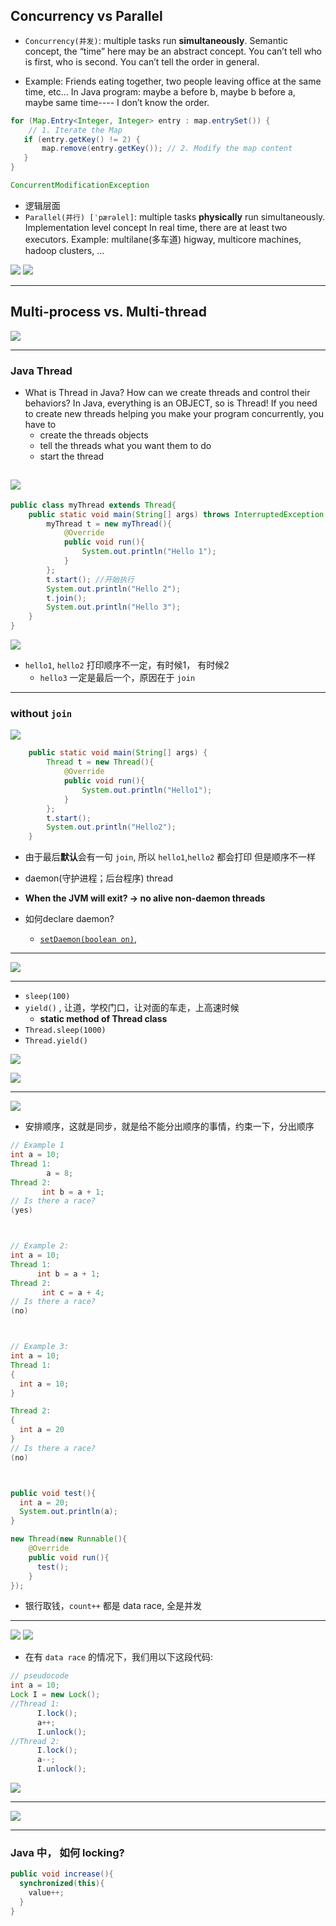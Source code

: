 ## Concurrency vs Parallel

- `Concurrency(并发)`: multiple tasks run **simultaneously**. Semantic concept, the “time” here 
  may be an abstract concept. You can’t tell who is first, who is second. You can’t tell the order 
  in general.

- Example: Friends eating together, two people leaving office at the same time, etc…
  In Java program: maybe a before b, maybe b before a, maybe same time---- I don’t know the order.

```java
for (Map.Entry<Integer, Integer> entry : map.entrySet()) { 
    // 1. Iterate the Map
   if (entry.getKey() != 2) {
       map.remove(entry.getKey()); // 2. Modify the map content
   }
}

ConcurrentModificationException
```


- 逻辑层面
- `Parallel(并行) [ˈpærəlel]`: multiple tasks **physically** run simultaneously. Implementation 
  level concept In real time, there are at least two executors.
  Example: multilane(多车道) higway, multicore machines, hadoop clusters, ... 

![](img/2021-07-24-00-50-54.png)
![](img/2021-07-24-00-51-04.png)

---

## Multi-process vs. Multi-thread

![](img/2021-07-24-00-54-27.png)

---

### Java Thread

- What is Thread in Java? How can we create threads and control their behaviors?
  In Java, everything is an OBJECT, so is Thread! If you need to create new threads helping you make
  your program concurrently, you have to 
  - create the threads objects
  - tell the threads what you want them to do
  - start the thread

![](img/2021-07-24-10-28-47.png)
---

```java
public class myThread extends Thread{
    public static void main(String[] args) throws InterruptedException {
        myThread t = new myThread(){
            @Override
            public void run(){
                System.out.println("Hello 1");
            }
        };
        t.start(); //开始执行
        System.out.println("Hello 2");
        t.join();
        System.out.println("Hello 3");
    }
}
```

![](img/2021-07-24-10-39-08.png)

- `hello1`, `hello2` 打印顺序不一定，有时候1， 有时候2
  - `hello3` 一定是最后一个，原因在于 `join`

---

### without `join`

![](img/2021-07-24-11-17-43.png)

```java
    public static void main(String[] args) {
        Thread t = new Thread(){
            @Override
            public void run(){
                System.out.println("Hello1");
            }
        };
        t.start();
        System.out.println("Hello2");
    }
```

- 由于最后**默认**会有一句 `join`, 所以 `hello1`,`hello2` 都会打印 但是顺序不一样

- daemon(守护进程；后台程序) thread
- **When the JVM will exit? -> no alive non-daemon threads**

- 如何declare daemon?
  - [`setDaemon(boolean on)`](https://docs.oracle.com/javase/7/docs/api/java/lang/Thread.html#setDaemon(boolean)), 


---

![](img/2021-07-24-11-59-35.png)

---

- `sleep(100)`
- `yield()` , 让道，学校门口，让对面的车走，上高速时候
  - **static method of Thread class**
- `Thread.sleep(1000)`
- `Thread.yield()`


![](img/2021-07-24-13-18-00.png)

![](img/2021-07-24-13-30-54.png)

---

![](img/2021-07-24-13-31-55.png)

- 安排顺序，这就是同步，就是给不能分出顺序的事情，约束一下，分出顺序

```java
// Example 1
int a = 10;
Thread 1:
        a = 8;
Thread 2:
       int b = a + 1;         
// Is there a race?
(yes)



// Example 2:
int a = 10;
Thread 1:
      int b = a + 1;
Thread 2:
       int c = a + 4;         
// Is there a race?
(no)



// Example 3:
int a = 10;
Thread 1:
{
  int a = 10;
}

Thread 2:
{
  int a = 20
}   
// Is there a race?
(no)



public void test(){
  int a = 20;
  System.out.println(a);
}

new Thread(new Runnable(){
    @Override
    public void run(){
      test();
    }
});
```

- 银行取钱，`count++` 都是 data race, 全是并发

---

![](img/2021-07-24-13-51-06.png)
![](img/2021-07-24-13-51-40.png)

- 在有 `data race` 的情况下，我们用以下这段代码:

```java
// pseudocode
int a = 10;
Lock I = new Lock();
//Thread 1:
      I.lock();
      a++;
      I.unlock();
//Thread 2:
      I.lock();
      a--;
      I.unlock();      
```

![](img/2021-07-24-14-08-30.png)

---

![](img/2021-07-24-14-26-32.png)

---

### Java 中， 如何 locking?

```java
public void increase(){
  synchronized(this){
    value++;
  }
}
```